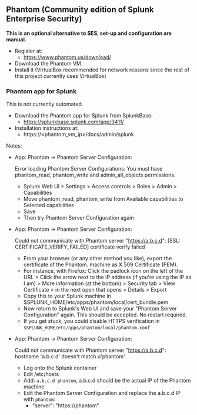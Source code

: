 ## Phantom (Community edition of Splunk Enterprise Security)

**This is an optional alternative to SES, set-up and configuration are manual.**

  - Register at:
    - https://www.phantom.us/download/
  - Download the Phantom VM
  - Install it (VirtualBox recommended for network reasons since the rest of this project currently uses VirtualBox)

### Phantom app for Splunk

This is not currently automated.

  - Download the Phantom app for Splunk from SplunkBase:
    - https://splunkbase.splunk.com/app/3411/
  - Installation instructions at:
    - https://<phantom_vm_ip>/docs/admin/splunk
  
Notes:

  - App: Phantom -> Phantom Server Configuration:
  
    Error loading Phantom Server Configurations: You must have phantom_read, phantom_write and admin_all_objects permissions.
      - Splunk Web UI > Settings > Access controls > Roles > Admin > Capabilities
      - Move phantom_read, phantom_write from Available capabilities to Selected capabilities
      - Save
      - Then try Phantom Server Configuration again
  - App: Phantom -> Phantom Server Configuration:
  
    Could not communicate with Phantom server "https://a.b.c.d": [SSL: CERTIFICATE_VERIFY_FAILED] certificate verify failed
    - From your browser (or any other method you like), export the certificate of the Phantom. machine as X.509 Certificate (PEM).
    - For instance, with Firefox: Click the padlock icon on the left of the URL > Click the arrow next to the IP address (if you're using the IP as I am) > More information (at the bottom) > Security tab > View Certificate > in the next open that opens > Details > Export
    - Copy this to your Splunk machine in $SPLUNK_HOME/etc/apps/phantom/local/cert_bundle.pem
    - Now return to Splunk's Web UI and save your "Phantom Server Configuration" again. This should be accepted. No restart required.
    - If you get stuck, you could disable HTTPS verification in `$SPLUNK_HOME/etc/apps/phantom/local/phantom.conf`
  - App: Phantom -> Phantom Server Configuration:
  
    Could not communicate with Phantom server "https://a.b.c.d": hostname 'a.b.c.d' doesn't match u'phantom'
      - Log onto the Splunk container
      - Edit /etc/hosts
      - Add: `a.b.c.d phantom`,  a.b.c.d should be the actual IP of the Phantom machine
      - Edit the Phantom Server Configuration and replace the a.b.c.d IP with `phantom`:
        - "server": "https://phantom"
